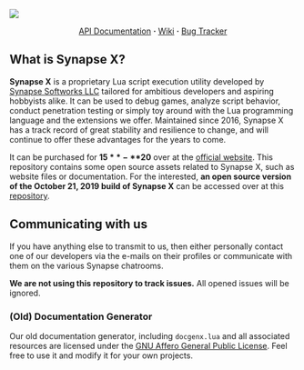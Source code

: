 <p>
  <img align="center" src="https://i.imgur.com/EKtanLb.png"></img>
  <p align="center">
  <a href="http://docs.synapse.to">API Documentation</a> <b>·</b> <a href="https://github.com/LoukaMB/SynapseX/wiki">Wiki</a> <b>·</b> <a href="https://github.com/LoukaMB/SynapseX/issues">Bug Tracker</a>
  </p>
</p>

## What is Synapse X?

**Synapse X** is a proprietary Lua script execution utility developed by [Synapse Softworks LLC](https://github.com/synllc) tailored for ambitious developers and aspiring hobbyists alike. It can be used to debug games, analyze script behavior, conduct penetration testing or simply toy around with the Lua programming language and the extensions we offer. Maintained since 2016, Synapse X has a track record of great stability and resilience to change, and will continue to offer these advantages for the years to come.

It can be purchased for **$15**-**$20** over at the [official website](https://x.synapse.to). This repository contains some open source assets related to Synapse X, such as website files or documentation. For the interested, **an open source version of the October 21, 2019 build of Synapse X** can be accessed over at this [repository](https://github.com/synllc/SynapseX).

## Communicating with us

If you have anything else to transmit to us, then either personally contact one of our developers via the e-mails on their profiles or communicate with them on the various Synapse chatrooms.

**We are not using this repository to track issues.** All opened issues will be ignored.

### (Old) Documentation Generator

Our old documentation generator, including `docgenx.lua` and all associated resources are licensed under the [GNU Affero General Public License](https://www.gnu.org/licenses/agpl-3.0.en.html). Feel free to use it and modify it for your own projects.
